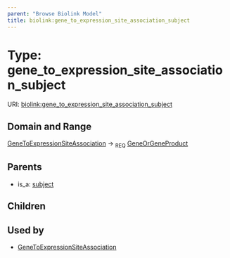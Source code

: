 ```yaml
---
parent: "Browse Biolink Model"
title: biolink:gene_to_expression_site_association_subject
---
```


# Type: gene_to_expression_site_association_subject




URI: [biolink:gene_to_expression_site_association_subject](https://w3id.org/biolink/vocab/gene_to_expression_site_association_subject)


## Domain and Range

[GeneToExpressionSiteAssociation](GeneToExpressionSiteAssociation.md) ->  <sub>REQ</sub> [GeneOrGeneProduct](GeneOrGeneProduct.md)

## Parents

 *  is_a: [subject](subject.md)

## Children


## Used by

 * [GeneToExpressionSiteAssociation](GeneToExpressionSiteAssociation.md)
